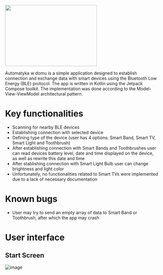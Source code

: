 <img src="![app_icon](https://github.com/Abuhadziar/Automatyka_w_domu/assets/130935744/cabe7f24-9314-4d22-8551-ef29fd304182)" width="300" height="200">

Automatyka w domu is a simple application designed to establish connection and exchange data with smart devices using the Bluetooth Low Energy (BLE) protocol. 
The app is written in Kotlin using the Jetpack Compose toolkit. The implementation was done according to the Model-View-ViewModel architectural pattern.
# Key functionalities
* Scanning for nearby BLE devices
* Establishing connection with selected device
* Defining type of the device (user has 4 options: Smart Band, Smart TV, Smart Light and Toothbrush)
* After establishing connection with Smart Bands and Toothbrushes user can read devices battery level, date and time displayed on the device, as well as rewrite this date and time
* After stablishing connection with Smart Light Bulb user can change brightness and light color
* Unfortunately, no functionalities related to Smart TVs were implemented due to a lack of necessary documentation
# Known bugs
* User may try to send an empty array of data to Smart Band or Toothbrush, after which the app may crash
# User interface
## Start Screen
![image](https://github.com/Abuhadziar/Automatyka_w_domu/assets/130935744/aa8fbb0b-19bb-430b-a99d-db73a31b2346)

